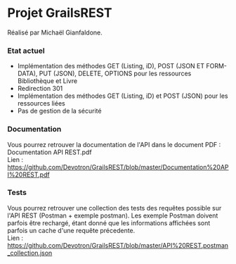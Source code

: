 # Projet GrailsREST

Réalisé par Michaël Gianfaldone.

### Etat actuel

- Implémentation des méthodes GET (Listing, iD), POST (JSON ET FORM-DATA), PUT (JSON), DELETE, OPTIONS pour les ressources Bibliothèque et Livre
- Redirection 301
- Implémentation des méthodes GET (Listing, iD) et POST (JSON) pour les ressources liées
- Pas de gestion de la sécurité


### Documentation

Vous pourrez retrouver la documentation de l'API dans le document PDF : Documentation API REST.pdf
</br>
Lien : https://github.com/Devotron/GrailsREST/blob/master/Documentation%20API%20REST.pdf

### Tests

Vous pourrez retrouver une collection des tests des requêtes possible sur l'API REST (Postman + exemple postman).
Les exemple Postman doivent parfois être rechargé, étant donné que les informations affichées sont parfois un cache d'une requête précedente. 
</br>
Lien : https://github.com/Devotron/GrailsREST/blob/master/API%20REST.postman_collection.json

